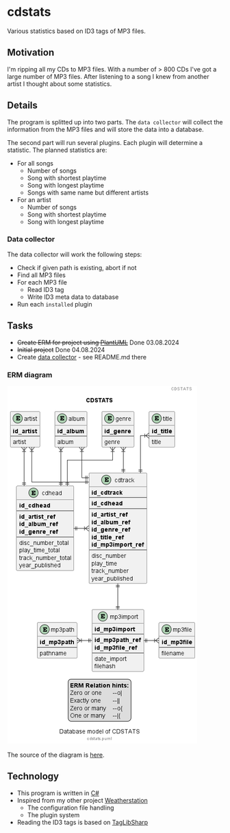 # cdstats

Various statistics based on ID3 tags of MP3 files.

## Motivation

I'm ripping all my CDs to MP3 files. With a number of > 800 CDs I've got a large number of MP3 files. After listening to a song I knew from another artist I thought about some statistics.

## Details

The program is splitted up into two parts. The `data collector` will collect the information from the MP3 files and will store the data into a database.

The second part will run several plugins. Each plugin will determine a statistic. The planned statistics are:

- For all songs
  - Number of songs
  - Song with shortest playtime
  - Song with longest playtime
  - Songs with same name but different artists
- For an artist
  - Number of songs
  - Song with shortest playtime
  - Song with longest playtime

### Data collector

The data collector will work the following steps:

- Check if given path is existing, abort if not
- Find all MP3 files
- For each MP3 file
  - Read ID3 tag
  - Write ID3 meta data to database
- Run each `installed` plugin

## Tasks

- ~~Create ERM for project using [PlantUML][tool_puml]~~ Done 03.08.2024
- ~~Initial project~~ Done 04.08.2024
- Create [data collector][app_datacollector] - see README.md there

### ERM diagram

![cdstats ERM diagram](./images/cdstats.png "cdstats ERM diagram")

The source of the diagram is [here][file_erm].

## Technology

- This program is written in [C#][code_c#]
- Inspired from my other project [Weatherstation][project_weatherstation]
  - The configuration file handling
  - The plugin system
- Reading the ID3 tags is based on [TagLibSharp][lib_taglibsharp]

[app_datacollector]: ./datacollector/README.md
[code_c#]: https://learn.microsoft.com/en-us/dotnet/csharp/tour-of-csharp/
[file_erm]: ./cdstats.puml
[lib_taglibsharp]: https://github.com/mono/taglib-sharp
[project_weatherstation]: https://github.com/ThirtySomething/Weatherstation
[tool_puml]: https://plantuml.com/

